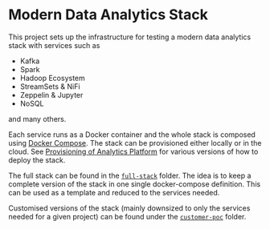 # Modern Data Analytics Stack

This project sets up the infrastructure for testing a modern data analytics stack with services such as

* Kafka
* Spark
* Hadoop Ecosystem
* StreamSets & NiFi
* Zeppelin & Jupyter
* NoSQL

and many others.

Each service runs as a Docker container and the whole stack is composed using [Docker Compose](https://docs.docker.com/compose/). The stack can be provisioned either locally or in the cloud. See [Provisioning of Analytics Platform](./full-stack/environment/README.md) for various versions of how to deploy the stack. 

The full stack can be found in the [`full-stack`](./full-stack/README.md) folder. The idea is to keep a complete version of the stack in one single docker-compose definition. This can be used as a template and reduced to the services needed.   

Customised versions of the stack (mainly downsized to only the services needed for a given project) can be found under the [`customer-poc`](./full-stack/README.md) folder.
